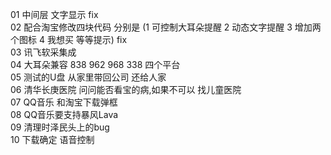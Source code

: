 
01 中间层 文字显示 fix<br>
02 配合淘宝修改四块代码 分别是 (1 可控制大耳朵提醒 2 动态文字提醒 3 增加两个图标 4 我想买 等等提示) fix<br>
03 讯飞软采集成 <br>
04 大耳朵兼容 838 962 968 338 四个平台 <br>
05 测试的U盘 从家里带回公司 还给人家 <br>
06 清华长庚医院 问问能否看宝的病,如果不可以 找儿童医院 <br>
07 QQ音乐 和淘宝下载弹框 <br>
08 QQ音乐要支持暴风Lava <br>
09 清理时泽民头上的bug <br>
10 下载确定 语音控制 <br>



